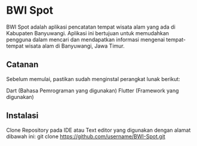 # BWI Spot

BWI Spot adalah aplikasi pencatatan tempat wisata alam yang ada di Kabupaten Banyuwangi. Aplikasi ini bertujuan untuk memudahkan pengguna dalam mencari dan mendapatkan informasi mengenai tempat-tempat wisata alam di Banyuwangi, Jawa Timur.

## Catanan

Sebelum memulai, pastikan sudah menginstal perangkat lunak berikut:

Dart (Bahasa Pemrograman yang digunakan)
Flutter (Framework yang digunakan)

## Instalasi

Clone Repository pada IDE atau Text editor yang digunakan dengan alamat dibawah ini:
git clone https://github.com/username/BWI-Spot.git

